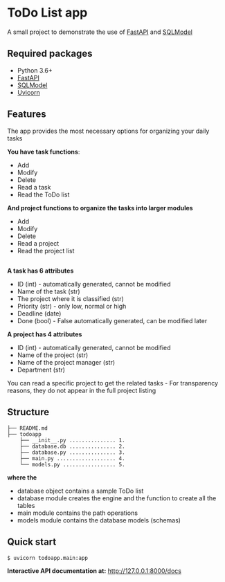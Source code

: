 # ToDo List app

A small project to demonstrate the use of [FastAPI](https://fastapi.tiangolo.com/) and [SQLModel](https://sqlmodel.tiangolo.com/)

## Required packages
  * Python 3.6+
  * [FastAPI](https://fastapi.tiangolo.com/) 
  * [SQLModel](https://sqlmodel.tiangolo.com/)
  * [Uvicorn](https://www.uvicorn.org/)

## Features

The app provides the most necessary options for organizing your daily tasks

**You have task functions**:
  * Add
  * Modify
  * Delete
  * Read a task
  * Read the ToDo list

**And project functions to organize the tasks into larger modules**
  * Add
  * Modify
  * Delete
  * Read a project
  * Read the project list
##
**A task has 6 attributes**
  * ID (int) - automatically generated, cannot be modified
  * Name of the task (str)
  * The project where it is classified (str)
  * Priority (str) - only low, normal or high
  * Deadline (date)
  * Done (bool) - False automatically generated, can be modified later
  
**A project has 4 attributes**
  * ID (int) - automatically generated, cannot be modified
  * Name of the project (str)
  * Name of the project manager (str)
  * Department (str)
  
You can read a specific project to get the related tasks - For transparency reasons, they do not appear in the full project listing

## Structure

``` 
├── README.md
├── todoapp
    ├── __init__.py ............... 1.
    ├── database.db ............... 2.
    ├── database.py ............... 3.
    ├── main.py ................... 4.
    └── models.py ................. 5.
```
**where the**
* database object contains a sample ToDo list
* database module creates the engine and the function to create all the tables
* main module contains the path operations
* models module contains the database models (schemas)

## Quick start
```bash
$ uvicorn todoapp.main:app
```
**Interactive API documentation at:** http://127.0.0.1:8000/docs
